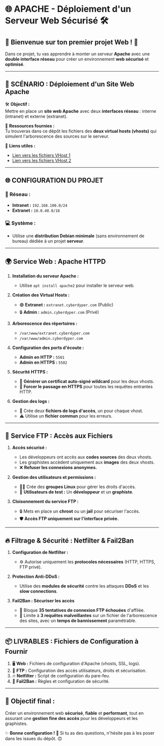 # 🌐 **APACHE - Déploiement d'un Serveur Web Sécurisé** 🛠️

## 🎉 **Bienvenue sur ton premier projet Web !** 🚀

Dans ce projet, tu vas apprendre à monter un serveur **Apache** avec une **double interface réseau** pour créer un environnement **web sécurisé** et **optimisé**. 

---

## 🎯 **SCÉNARIO : Déploiement d'un Site Web Apache**

🛠️ **Objectif :**  
Mettre en place un **site web Apache** avec deux **interfaces réseau** : interne (intranet) et externe (extranet).

📂 **Ressources fournies :**  
Tu trouveras dans ce dépôt les fichiers des **deux virtual hosts (vhosts)** qui simulent l'arborescence des sources sur le serveur.

🔗 **Liens utiles :**  
- [Lien vers les fichiers VHost 1](#)  
- [Lien vers les fichiers VHost 2](#)  

---

## 🌐 **CONFIGURATION DU PROJET**

### 📡 **Réseau :**  
- **Intranet :** `192.168.100.0/24`  
- **Extranet :** `10.0.40.0/16`  

### 💻 **Système :**  
- Utilise une **distribution Debian minimale** (sans environnement de bureau) dédiée à un projet **serveur**.

---

## 🌍 **Service Web : Apache HTTPD**

1. **Installation du serveur Apache :**  
   - Utilise `apt install apache2` pour installer le serveur web.

2. **Création des Virtual Hosts :**  
   - 🟢 **Extranet :** `extranet.cyberdyper.com` (Public)  
   - 🔒 **Admin :** `admin.cyberdyper.com` (Privé)

3. **Arborescence des répertoires :**  
   - `/var/www/extranet.cyberdyper.com`  
   - `/var/www/admin.cyberdyper.com`  

4. **Configuration des ports d'écoute :**  
   - **Admin en HTTP :** `5501`  
   - **Admin en HTTPS :** `5502`  

5. **Sécurité HTTPS :**  
   - 🔑 **Générer un certificat auto-signé wildcard** pour les deux vhosts.  
   - 🔐 **Forcer le passage en HTTPS** pour toutes les requêtes entrantes HTTP.

6. **Gestion des logs :**  
   - 📄 Crée deux **fichiers de logs d'accès**, un pour chaque vhost.  
   - ⚠️ Utilise un **fichier commun** pour les erreurs.

---

## 📁 **Service FTP : Accès aux Fichiers**

1. **Accès sécurisé :**  
   - Les développeurs ont accès aux **codes sources** des deux vhosts.  
   - Les graphistes accèdent uniquement aux **images** des deux vhosts.  
   - ❌ **Refuser les connexions anonymes.**

2. **Gestion des utilisateurs et permissions :**  
   - 👨‍💻 Crée des **groupes Linux** pour gérer les droits d'accès.  
   - 👤 **Utilisateurs de test :** Un **développeur** et un **graphiste**.

3. **Cloisonnement du service FTP :**  
   - 🔒 Mets en place un **chroot** ou un **jail** pour sécuriser l'accès.  
   - 🛡️ **Accès FTP uniquement sur l'interface privée.**

---

## 🔥 **Filtrage & Sécurité : Netfilter & Fail2Ban**

1. **Configuration de Netfilter :**  
   - ⚙️ Autorise uniquement les **protocoles nécessaires** (HTTP, HTTPS, FTP privé).

2. **Protection Anti-DDoS :**  
   - Utilise des **modules de sécurité** contre les attaques **DDoS** et les **slow connections**.

3. **Fail2Ban : Sécuriser les accès**  
   - 🚫 Bloque **35 tentatives de connexion FTP échouées** d'affilée.  
   - 🚦 Limite à **3 requêtes malveillantes** sur un fichier de l'arborescence des sites, avec un **temps de bannissement** paramétrable.

---

## 📦 **LIVRABLES : Fichiers de Configuration à Fournir**

1. 🖥️ **Web :** Fichiers de configuration d'Apache (vhosts, SSL, logs).  
2. 📂 **FTP :** Configuration des accès utilisateurs, droits et sécurisation.  
3. 🔥 **Netfilter :** Script de configuration du pare-feu.  
4. 🚫 **Fail2Ban :** Règles et configuration de sécurité.

---

## 🎯 **Objectif final :**  
Créer un environnement web **sécurisé**, **fiable** et **performant**, tout en assurant une **gestion fine des accès** pour les développeurs et les graphistes. 

✨ **Bonne configuration !** 🚀 Si tu as des questions, n'hésite pas à les poser dans les issues du dépôt. 😊
